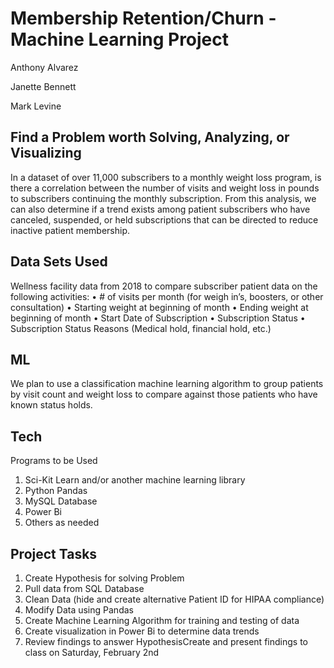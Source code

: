 # Membership Retention/Churn -  Machine Learning Project

Anthony Alvarez

Janette Bennett

Mark Levine 



## Find a Problem worth Solving, Analyzing, or Visualizing
In a dataset of over 11,000 subscribers to a monthly weight loss program, is there a correlation between the number of visits and weight loss in pounds to subscribers continuing the monthly subscription.
From this analysis, we can also determine if a trend exists among patient subscribers who have canceled, suspended, or held subscriptions that can be directed to reduce inactive patient membership.

## Data Sets Used

Wellness facility data from 2018 to compare subscriber patient data on the following activities:
•	# of visits per month (for weigh in’s, boosters, or other consultation)
•	Starting weight at beginning of month
•	Ending weight at beginning of month
•	Start Date of Subscription
•	Subscription Status
•	Subscription Status Reasons (Medical hold, financial hold, etc.)
## ML

We plan to use a classification machine learning algorithm to group patients by visit count and weight loss to compare against those patients who have known status holds.

## Tech

Programs to be Used
1.	Sci-Kit Learn and/or another machine learning library
2.	Python Pandas
3.	MySQL Database
4.	Power Bi
5.	Others as needed


## Project Tasks
1.	Create Hypothesis for solving Problem
2.	Pull data from SQL Database
3.	Clean Data (hide and create alternative Patient ID for HIPAA compliance)
4.	Modify Data using Pandas
5.	Create Machine Learning Algorithm for training and testing of data
6.	Create visualization in Power Bi to determine data trends
7.	Review findings to answer HypothesisCreate and present findings to class on Saturday, February 2nd
